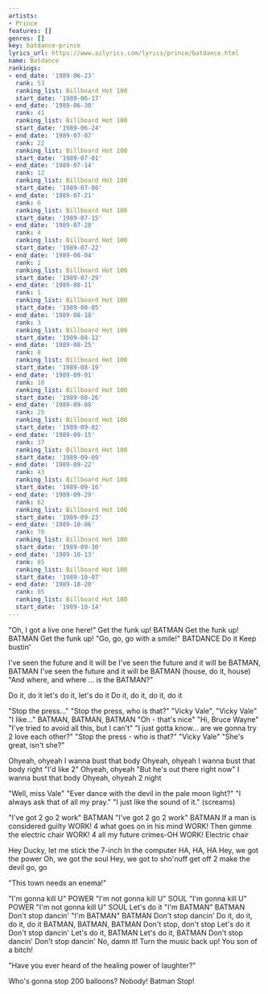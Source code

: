 ```yaml
---
artists:
- Prince
features: []
genres: []
key: batdance-prince
lyrics_url: https://www.azlyrics.com/lyrics/prince/batdance.html
name: Batdance
rankings:
- end_date: '1989-06-23'
  rank: 53
  ranking_list: Billboard Hot 100
  start_date: '1989-06-17'
- end_date: '1989-06-30'
  rank: 41
  ranking_list: Billboard Hot 100
  start_date: '1989-06-24'
- end_date: '1989-07-07'
  rank: 22
  ranking_list: Billboard Hot 100
  start_date: '1989-07-01'
- end_date: '1989-07-14'
  rank: 12
  ranking_list: Billboard Hot 100
  start_date: '1989-07-08'
- end_date: '1989-07-21'
  rank: 6
  ranking_list: Billboard Hot 100
  start_date: '1989-07-15'
- end_date: '1989-07-28'
  rank: 4
  ranking_list: Billboard Hot 100
  start_date: '1989-07-22'
- end_date: '1989-08-04'
  rank: 2
  ranking_list: Billboard Hot 100
  start_date: '1989-07-29'
- end_date: '1989-08-11'
  rank: 1
  ranking_list: Billboard Hot 100
  start_date: '1989-08-05'
- end_date: '1989-08-18'
  rank: 3
  ranking_list: Billboard Hot 100
  start_date: '1989-08-12'
- end_date: '1989-08-25'
  rank: 8
  ranking_list: Billboard Hot 100
  start_date: '1989-08-19'
- end_date: '1989-09-01'
  rank: 18
  ranking_list: Billboard Hot 100
  start_date: '1989-08-26'
- end_date: '1989-09-08'
  rank: 25
  ranking_list: Billboard Hot 100
  start_date: '1989-09-02'
- end_date: '1989-09-15'
  rank: 37
  ranking_list: Billboard Hot 100
  start_date: '1989-09-09'
- end_date: '1989-09-22'
  rank: 43
  ranking_list: Billboard Hot 100
  start_date: '1989-09-16'
- end_date: '1989-09-29'
  rank: 62
  ranking_list: Billboard Hot 100
  start_date: '1989-09-23'
- end_date: '1989-10-06'
  rank: 70
  ranking_list: Billboard Hot 100
  start_date: '1989-09-30'
- end_date: '1989-10-13'
  rank: 85
  ranking_list: Billboard Hot 100
  start_date: '1989-10-07'
- end_date: '1989-10-20'
  rank: 95
  ranking_list: Billboard Hot 100
  start_date: '1989-10-14'
---
```


"Oh, I got a live one here!"
Get the funk up!
BATMAN
Get the funk up!
BATMAN
Get the funk up!
"Go, go, go with a smile!"
BATDANCE
Do it
Keep bustin'


I've seen the future and it will be
I've seen the future and it will be
BATMAN, BATMAN
I've seen the future and it will be
BATMAN (house, do it, house)
"And where, and where ... is the BATMAN?"

Do it, do it
let's do it, let's do it
Do it, do it, do it, do it

"Stop the press..."
"Stop the press, who is that?"
"Vicky Vale", "Vicky Vale"
"I like..."
BATMAN, BATMAN, BATMAN
"Oh - that's nice"
"Hi, Bruce Wayne"
"I've tried to avoid all this, but I can't"
"I just gotta know... are we gonna try 2 love each other?"
"Stop the press - who is that?"
"Vicky Vale"
"She's great, isn't she?"

Ohyeah, ohyeah
I wanna bust that body
Ohyeah, ohyeah
I wanna bust that body right
"I'd like 2"
Ohyeah, ohyeah
"But he's out there right now"
I wanna bust that body
Ohyeah, ohyeah 2 night

"Well, miss Vale"
"Ever dance with the devil in the pale moon light?"
"I always ask that of all my pray."
"I just like the sound of it."
(screams)

"I've got 2 go 2 work"
BATMAN
"I've got 2 go 2 work"
BATMAN
If a man is considered guilty
WORK!
4 what goes on in his mind
WORK!
Then gimme the electric chair
WORK!
4 all my future crimes-OH
WORK!
Electric chair

Hey Ducky, let me stick the 7-inch
In the computer
HA, HA, HA
Hey, we got the power
Oh, we got the soul
Hey, we got to sho'nuff get off
2 make the devil go, go

"This town needs an enema!"

"I'm gonna kill U"
POWER
"I'm not gonna kill U"
SOUL
"I'm gonna kill U"
POWER
"I'm not gonna kill U"
SOUL
Let's do it
"I'm BATMAN"
BATMAN
Don't stop dancin'
"I'm BATMAN"
BATMAN
Don't stop dancin'
Do it, do it, do it, do it
BATMAN, BATMAN, BATMAN
Don't stop, don't stop
Let's do it
Don't stop dancin'
Let's do it, BATMAN
Let's do it, BATMAN
Don't stop dancin'
Don't stop dancin'
No, damn it! Turn the music back up!
You son of a bitch!

"Have you ever heard of the healing power of laughter?"

Who's gonna stop 200 balloons?
Nobody!
Batman
Stop!



